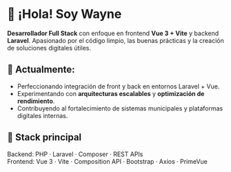 # 👋 ¡Hola! Soy Wayne

**Desarrollador Full Stack** con enfoque en frontend **Vue 3 + Vite** y backend **Laravel**.
Apasionado por el código limpio, las buenas prácticas y la creación de soluciones digitales útiles.

## 🎯 Actualmente:
- Perfeccionando integración de front y back en entornos Laravel + Vue.
- Experimentando con **arquitecturas escalables** y **optimización de rendimiento**.
- Contribuyendo al fortalecimiento de sistemas municipales y plataformas digitales internas.

## 🧰 Stack principal

Backend:   PHP · Laravel · Composer · REST APIs  
Frontend:  Vue 3 · Vite · Composition API · Bootstrap · Axios · PrimeVue
